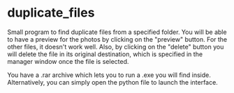 # duplicate_files
Small program to find duplicate files from a specified folder.
You will be able to have a preview for the photos by clicking on the "preview" button. For the other files, it doesn't work well.
Also, by clicking on the "delete" button you will delete the file in its original destination, which is specified in the manager window once the file is selected.

You have a .rar archive which lets you to run a .exe you will find inside.
Alternatively, you can simply open the python file to launch the interface.
